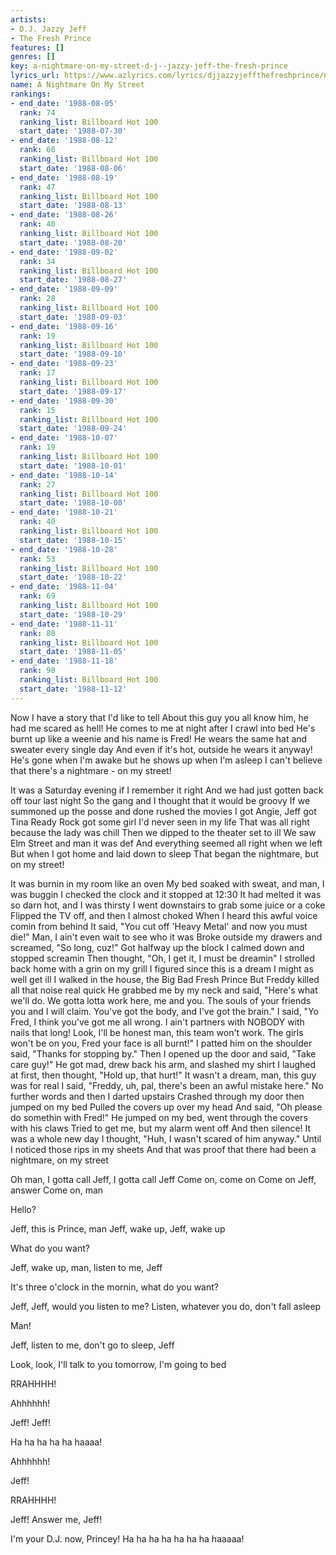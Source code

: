 ```yaml
---
artists:
- D.J. Jazzy Jeff
- The Fresh Prince
features: []
genres: []
key: a-nightmare-on-my-street-d-j--jazzy-jeff-the-fresh-prince
lyrics_url: https://www.azlyrics.com/lyrics/djjazzyjeffthefreshprince/nightmareonmystreet.html
name: A Nightmare On My Street
rankings:
- end_date: '1988-08-05'
  rank: 74
  ranking_list: Billboard Hot 100
  start_date: '1988-07-30'
- end_date: '1988-08-12'
  rank: 60
  ranking_list: Billboard Hot 100
  start_date: '1988-08-06'
- end_date: '1988-08-19'
  rank: 47
  ranking_list: Billboard Hot 100
  start_date: '1988-08-13'
- end_date: '1988-08-26'
  rank: 40
  ranking_list: Billboard Hot 100
  start_date: '1988-08-20'
- end_date: '1988-09-02'
  rank: 34
  ranking_list: Billboard Hot 100
  start_date: '1988-08-27'
- end_date: '1988-09-09'
  rank: 28
  ranking_list: Billboard Hot 100
  start_date: '1988-09-03'
- end_date: '1988-09-16'
  rank: 19
  ranking_list: Billboard Hot 100
  start_date: '1988-09-10'
- end_date: '1988-09-23'
  rank: 17
  ranking_list: Billboard Hot 100
  start_date: '1988-09-17'
- end_date: '1988-09-30'
  rank: 15
  ranking_list: Billboard Hot 100
  start_date: '1988-09-24'
- end_date: '1988-10-07'
  rank: 19
  ranking_list: Billboard Hot 100
  start_date: '1988-10-01'
- end_date: '1988-10-14'
  rank: 27
  ranking_list: Billboard Hot 100
  start_date: '1988-10-08'
- end_date: '1988-10-21'
  rank: 40
  ranking_list: Billboard Hot 100
  start_date: '1988-10-15'
- end_date: '1988-10-28'
  rank: 53
  ranking_list: Billboard Hot 100
  start_date: '1988-10-22'
- end_date: '1988-11-04'
  rank: 69
  ranking_list: Billboard Hot 100
  start_date: '1988-10-29'
- end_date: '1988-11-11'
  rank: 80
  ranking_list: Billboard Hot 100
  start_date: '1988-11-05'
- end_date: '1988-11-18'
  rank: 98
  ranking_list: Billboard Hot 100
  start_date: '1988-11-12'
---
```



Now I have a story that I'd like to tell
About this guy you all know him, he had me scared as hell!
He comes to me at night after I crawl into bed
He's burnt up like a weenie and his name is Fred!
He wears the same hat and sweater every single day
And even if it's hot, outside he wears it anyway!
He's gone when I'm awake but he shows up when I'm asleep
I can't believe that there's a nightmare - on my street!


It was a Saturday evening if I remember it right
And we had just gotten back off tour last night
So the gang and I thought that it would be groovy
If we summoned up the posse and done rushed the movies
I got Angie, Jeff got Tina
Ready Rock got some girl I'd never seen in my life
That was all right because the lady was chill
Then we dipped to the theater set to ill
We saw Elm Street and man it was def
And everything seemed all right when we left
But when I got home and laid down to sleep
That began the nightmare, but on my street!


It was burnin in my room like an oven
My bed soaked with sweat, and man, I was buggin
I checked the clock and it stopped at 12:30
It had melted it was so darn hot, and I was thirsty
I went downstairs to grab some juice or a coke
Flipped the TV off, and then I almost choked
When I heard this awful voice comin from behind
It said, "You cut off 'Heavy Metal' and now you must die!"
Man, I ain't even wait to see who it was
Broke outside my drawers and screamed, "So long, cuz!"
Got halfway up the block I calmed down and stopped screamin
Then thought, "Oh, I get it, I must be dreamin"
I strolled back home with a grin on my grill
I figured since this is a dream I might as well get ill
I walked in the house, the Big Bad Fresh Prince
But Freddy killed all that noise real quick
He grabbed me by my neck and said, "Here's what we'll do.
We gotta lotta work here, me and you.
The souls of your friends you and I will claim.
You've got the body, and I've got the brain."
I said, "Yo Fred, I think you've got me all wrong.
I ain't partners with NOBODY with nails that long!
Look, I'll be honest man, this team won't work.
The girls won't be on you, Fred your face is all burnt!"
I patted him on the shoulder said, "Thanks for stopping by."
Then I opened up the door and said, "Take care guy!"
He got mad, drew back his arm, and slashed my shirt
I laughed at first, then thought, "Hold up, that hurt!"
It wasn't a dream, man, this guy was for real
I said, "Freddy, uh, pal, there's been an awful mistake here."
No further words and then I darted upstairs
Crashed through my door then jumped on my bed
Pulled the covers up over my head
And said, "Oh please do somethin with Fred!"
He jumped on my bed, went through the covers with his claws
Tried to get me, but my alarm went off
And then silence! It was a whole new day
I thought, "Huh, I wasn't scared of him anyway."
Until I noticed those rips in my sheets
And that was proof that there had been a nightmare, on my street


Oh man, I gotta call Jeff, I gotta call Jeff
Come on, come on
Come on Jeff, answer
Come on, man


Hello?


Jeff, this is Prince, man
Jeff, wake up,
Jeff, wake up


What do you want?


Jeff, wake up, man,
listen to me, Jeff


It's three o'clock in the mornin, what do you want?

Jeff, Jeff, would you listen to me?
Listen, whatever you do, don't fall asleep


Man!


Jeff, listen to me, don't go to sleep, Jeff


Look, look, I'll talk to you tomorrow, I'm going to bed


RRAHHHH!


Ahhhhhh!


Jeff! Jeff!


Ha ha ha ha ha haaaa!


Ahhhhhh!


Jeff!


RRAHHHH!


Jeff! Answer me, Jeff!


I'm your D.J. now, Princey!
Ha ha ha ha ha ha ha haaaaa!



